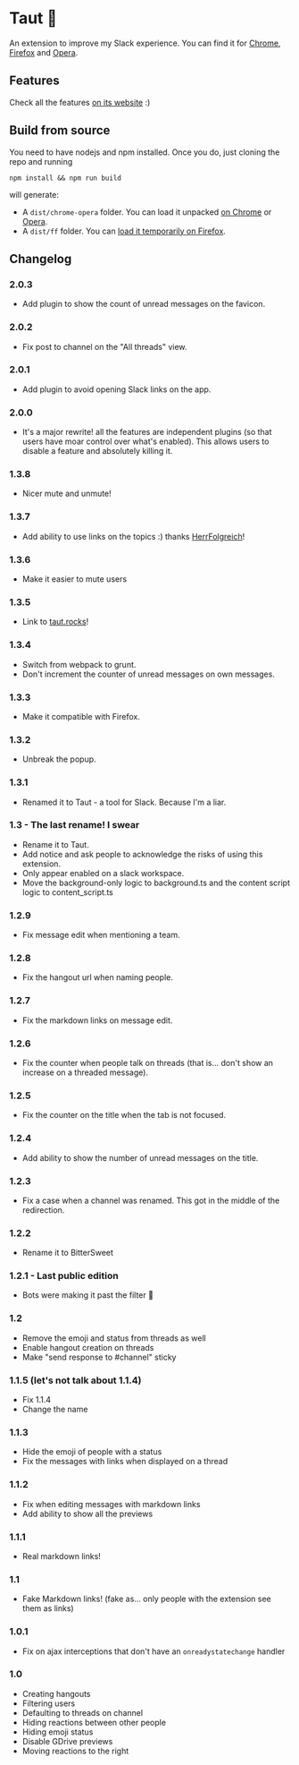# Taut :unicorn:

An extension to improve my Slack experience. You can find it for [Chrome](https://chrome.google.com/webstore/detail/taut-a-tool-for-slack/mgicdolhkaeefgmbhlohfjoafacijbfh), [Firefox](https://addons.mozilla.org/en-US/firefox/addon/taut-a-tool-for-slack/) and [Opera](https://addons.opera.com/en/extensions/details/taut-a-tool-for-slack/).

## Features

Check all the features [on its website](https://taut.rocks) :)

## Build from source

You need to have nodejs and npm installed. Once you do, just cloning the repo and running

```
npm install && npm run build
```

will generate:

* A `dist/chrome-opera` folder. You can load it unpacked [on Chrome](https://developer.chrome.com/extensions/getstarted#manifest) or [Opera](https://dev.opera.com/extensions/basics/#step-4-testing-your-extension).
* A `dist/ff` folder. You can [load it temporarily on Firefox](https://developer.mozilla.org/en-US/docs/Mozilla/Add-ons/WebExtensions/Temporary_Installation_in_Firefox).

## Changelog

### 2.0.3

* Add plugin to show the count of unread messages on the favicon.

### 2.0.2

* Fix post to channel on the "All threads" view.

### 2.0.1

* Add plugin to avoid opening Slack links on the app.

### 2.0.0

* It's a major rewrite! all the features are independent plugins (so that users have moar control over what's enabled). This allows users to disable a feature and absolutely killing it.

### 1.3.8

* Nicer mute and unmute!

### 1.3.7

* Add ability to use links on the topics :) thanks [HerrFolgreich](https://github.com/HerrFolgreich)!

### 1.3.6

* Make it easier to mute users

### 1.3.5

* Link to [taut.rocks](https://taut.rocks)!

### 1.3.4

* Switch from webpack to grunt.
* Don't increment the counter of unread messages on own messages.

### 1.3.3

* Make it compatible with Firefox.

### 1.3.2

* Unbreak the popup.

### 1.3.1

* Renamed it to Taut - a tool for Slack. Because I'm a liar.

### 1.3 - The last rename! I swear

* Rename it to Taut.
* Add notice and ask people to acknowledge the risks of using this extension.
* Only appear enabled on a slack workspace.
* Move the background-only logic to background.ts and the content script logic to content_script.ts

### 1.2.9

* Fix message edit when mentioning a team.

### 1.2.8

* Fix the hangout url when naming people.

### 1.2.7

* Fix the markdown links on message edit.

### 1.2.6

* Fix the counter when people talk on threads (that is... don't show an increase on a threaded message).

### 1.2.5

* Fix the counter on the title when the tab is not focused.

### 1.2.4

* Add ability to show the number of unread messages on the title.

### 1.2.3

* Fix a case when a channel was renamed. This got in the middle of the redirection.

### 1.2.2

* Rename it to BitterSweet

### 1.2.1 - Last public edition

* Bots were making it past the filter :facepalm:

### 1.2

* Remove the emoji and status from threads as well
* Enable hangout creation on threads
* Make "send response to #channel" sticky

### 1.1.5 (let's not talk about 1.1.4)

* Fix 1.1.4
* Change the name

### 1.1.3

* Hide the emoji of people with a status
* Fix the messages with links when displayed on a thread

### 1.1.2

* Fix when editing messages with markdown links
* Add ability to show all the previews

### 1.1.1

* Real markdown links!

### 1.1

* Fake Markdown links! (fake as... only people with the extension see them as links)

### 1.0.1

* Fix on ajax interceptions that don't have an `onreadystatechange` handler

### 1.0

* Creating hangouts
* Filtering users
* Defaulting to threads on channel
* Hiding reactions between other people
* Hiding emoji status
* Disable GDrive previews
* Moving reactions to the right